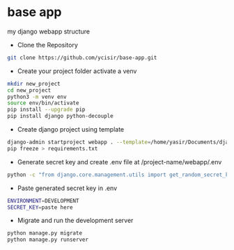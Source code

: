 # base app
my django webapp structure

- Clone the Repository
```bash
git clone https://github.com/ycisir/base-app.git
```

- Create your project folder activate a venv
```bash
mkdir new_project
cd new_project
python3 -m venv env
source env/bin/activate
pip install --upgrade pip
pip install django python-decouple
```

- Create django project using template
```bash
django-admin startproject webapp . --template=/home/yasir/Documents/django/base-app
pip freeze > requirements.txt
```

- Generate secret key and create .env file at /project-name/webapp/.env

```bash
python -c "from django.core.management.utils import get_random_secret_key; print(get_random_secret_key())"
```

- Paste generated secret key in .env
```bash
ENVIRONMENT=DEVELOPMENT
SECRET_KEY=paste here
```

- Migrate and run the development server
```bash
python manage.py migrate
python manage.py runserver
```
